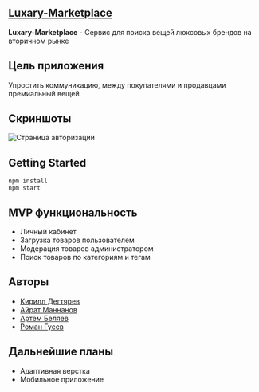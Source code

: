 ## [Luxary-Marketplace](https://luxury-store-web.herokuapp.com/)
**Luxary-Marketplace** - Сервис для поиска вещей люксовых брендов на вторичном рынке

## Цель приложения
Упростить коммуникацию, между покупателями и продавцами премиальный вещей

## Скриншоты
![Страница авторизации](/public/screenshots) 

## Getting Started
```
npm install
npm start
```

## MVP функциональность
* Личный кабинет 
* Загрузка товаров пользователем
* Модерация товаров администратором
* Поиск товаров по категориям и тегам

## Авторы 
- [Кирилл Дегтярев](https://github.com/keerji)
- [Айрат Маннанов](https://github.com/AiratMannanov)
- [Артем Беляев](https://github.com/Oberin98)
- [Роман Гусев](https://github.com/gusevroman)

## Дальнейшие планы
* Адаптивная верстка
* Мобильное приложение

